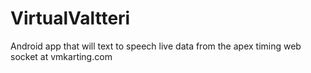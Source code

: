 # VirtualValtteri
Android app that will text to speech live data from the apex timing web socket at vmkarting.com
